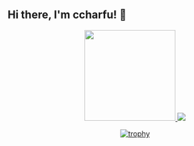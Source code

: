 ## Hi there, I'm ccharfu! 👋

<div align="center">
  <a href="https://github.com/ccharfu">
  <!-- <span>
    <img src="https://github-readme-stats.vercel.app/api?username=ccharfu&count_private=true&show_icons=true&&theme=onedark" />
  </span> -->

  <img height="180em" src="https://github-readme-stats.vercel.app/api?username=ccharfu&hide=contribs&count_private=true&show_icons=true&theme=tokyonight&bg_color=00000000"/>

  <span>
    <img src="https://github-readme-stats.vercel.app/api/top-langs/?username=ccharfu&theme=onedark&layout=compact" />
  </span>
<div>

[![trophy](https://github-profile-trophy.vercel.app/?username=ccharfu&theme=onedark&rank=SECRET,SSS,SS,S,AAA,AA,A)](https://github.com/ryo-ma/github-profile-trophy)
